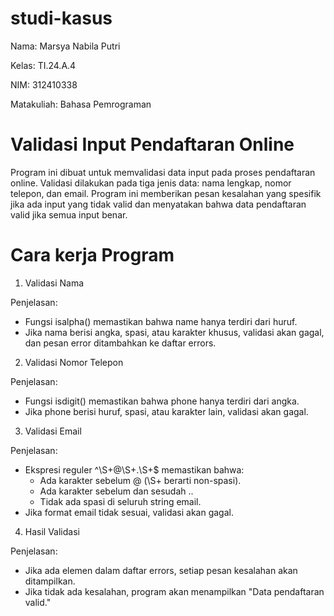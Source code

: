 # studi-kasus
Nama: Marsya Nabila Putri

Kelas: TI.24.A.4

NIM: 312410338

Matakuliah: Bahasa Pemrograman

# Validasi Input Pendaftaran Online
Program ini dibuat untuk memvalidasi data input pada proses pendaftaran online. Validasi dilakukan pada tiga jenis data: nama lengkap, nomor telepon, dan email. Program ini memberikan pesan kesalahan yang spesifik jika ada input yang tidak valid dan menyatakan bahwa data pendaftaran valid jika semua input benar.

# Cara kerja Program
1. Validasi Nama

Penjelasan:

- Fungsi isalpha() memastikan bahwa name hanya terdiri dari huruf.
- Jika nama berisi angka, spasi, atau karakter khusus, validasi akan gagal, dan pesan error ditambahkan ke daftar errors.

2. Validasi Nomor Telepon

Penjelasan:

- Fungsi isdigit() memastikan bahwa phone hanya terdiri dari angka.
- Jika phone berisi huruf, spasi, atau karakter lain, validasi akan gagal.

3. Validasi Email

Penjelasan:

- Ekspresi reguler ^\S+@\S+\.\S+$ memastikan bahwa:
  - Ada karakter sebelum @ (\S+ berarti non-spasi).
  - Ada karakter sebelum dan sesudah ..
  - Tidak ada spasi di seluruh string email.
- Jika format email tidak sesuai, validasi akan gagal.

4. Hasil Validasi

Penjelasan:

- Jika ada elemen dalam daftar errors, setiap pesan kesalahan akan ditampilkan.
- Jika tidak ada kesalahan, program akan menampilkan "Data pendaftaran valid."











